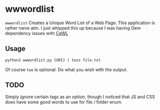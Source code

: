 # wwwordlist
`wwwordlist` Creates a Unique Word List of a Web Page. This application is rather naive atm. I just whipped this up because I was having Gem dependency issues with [CeWL](https://github.com/digininja/CeWL)

## Usage
```bash
python3 wwwordlist.py (URI) | tess file.txt
```
Of course `tee` is optional. Do what you wish with the output.

## TODO
Simply ignore certain tags as an option, though I noticed that JS and CSS does have some good words to use for file / folder enum.
